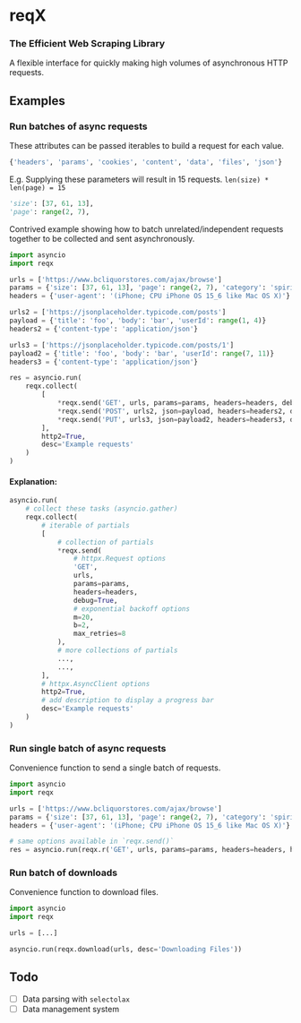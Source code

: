 # reqX

### The Efficient Web Scraping Library

A flexible interface for quickly making high volumes of asynchronous HTTP requests.

## Examples

### Run batches of async requests

These attributes can be passed iterables to build a request for each value.

```python
{'headers', 'params', 'cookies', 'content', 'data', 'files', 'json'}
```

E.g. Supplying these parameters will result in 15 requests. `len(size) * len(page) = 15`

```python
'size': [37, 61, 13],
'page': range(2, 7),
```

Contrived example showing how to batch unrelated/independent requests together to be collected and sent asynchronously.

```python
import asyncio
import reqx

urls = ['https://www.bcliquorstores.com/ajax/browse']
params = {'size': [37, 61, 13], 'page': range(2, 7), 'category': 'spirits', 'sort': 'featuredProducts:desc'}
headers = {'user-agent': '(iPhone; CPU iPhone OS 15_6 like Mac OS X)'}

urls2 = ['https://jsonplaceholder.typicode.com/posts']
payload = {'title': 'foo', 'body': 'bar', 'userId': range(1, 4)}
headers2 = {'content-type': 'application/json'}

urls3 = ['https://jsonplaceholder.typicode.com/posts/1']
payload2 = {'title': 'foo', 'body': 'bar', 'userId': range(7, 11)}
headers3 = {'content-type': 'application/json'}

res = asyncio.run(
    reqx.collect(
        [
            *reqx.send('GET', urls, params=params, headers=headers, debug=True, m=20, b=2, max_retries=8),
            *reqx.send('POST', urls2, json=payload, headers=headers2, debug=True, m=11, b=2, max_retries=3),
            *reqx.send('PUT', urls3, json=payload2, headers=headers3, debug=True, m=7, b=2, max_retries=5),
        ],
        http2=True,
        desc='Example requests'
    )
)
```

#### Explanation:

```python
asyncio.run(
    # collect these tasks (asyncio.gather)
    reqx.collect(
        # iterable of partials
        [
            # collection of partials
            *reqx.send(
                # httpx.Request options
                'GET',
                urls,
                params=params,
                headers=headers,
                debug=True,
                # exponential backoff options
                m=20,
                b=2,
                max_retries=8
            ),
            # more collections of partials
            ...,
            ...,
        ],
        # httpx.AsyncClient options
        http2=True,
        # add description to display a progress bar
        desc='Example requests'
    )
)
```

### Run single batch of async requests
Convenience function to send a single batch of requests.

```python
import asyncio
import reqx

urls = ['https://www.bcliquorstores.com/ajax/browse']
params = {'size': [37, 61, 13], 'page': range(2, 7), 'category': 'spirits', 'sort': 'featuredProducts:desc'}
headers = {'user-agent': '(iPhone; CPU iPhone OS 15_6 like Mac OS X)'}

# same options available in `reqx.send()`
res = asyncio.run(reqx.r('GET', urls, params=params, headers=headers, http2=True, desc='GET'))
```

### Run batch of downloads

Convenience function to download files.

```python
import asyncio
import reqx

urls = [...]

asyncio.run(reqx.download(urls, desc='Downloading Files'))
```

## Todo

- [ ] Data parsing with `selectolax`
- [ ] Data management system
